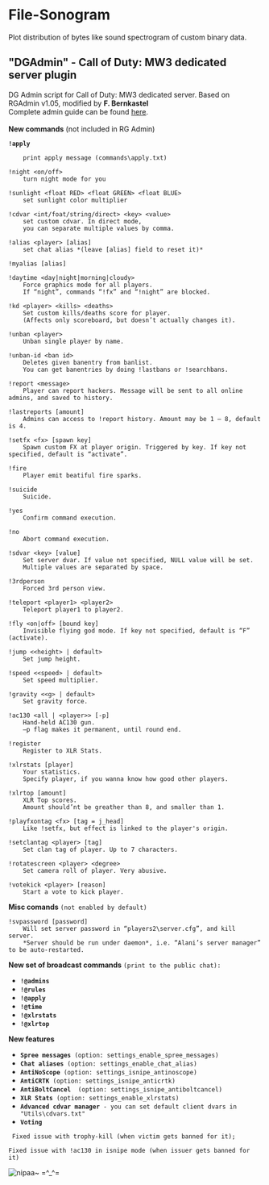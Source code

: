 # File-Sonogram

Plot distribution of bytes like sound spectrogram of custom binary data.

## "DGAdmin" - Call of Duty: MW3 dedicated server plugin
DG Admin script for Call of Duty: MW3 dedicated server. Based on RGAdmin v1.05, modified by **F. Bernkastel**<br>
Complete admin guide can be found [here](https://drive.google.com/file/d/0B4OfimTH0gRhdGxoSHBJY194UWs/view?usp=sharing).<br><br>
**New commands** (not included in RG Admin)

<b>`!apply`</b>

        print apply message (commands\apply.txt)
        
    !night <on/off>
        turn night mode for you
        
    !sunlight <float RED> <float GREEN> <float BLUE>
        set sunlight color multiplier
        
    !cdvar <int/foat/string/direct> <key> <value>
        set custom cdvar. In direct mode, 
        you can separate multiple values by comma.
        
    !alias <player> [alias]
        set chat alias *(leave [alias] field to reset it)*
        
    !myalias [alias]
        
    !daytime <day|night|morning|cloudy>
        Force graphics mode for all players. 
        If “night”, commands “!fx” and “!night” are blocked.
        
    !kd <player> <kills> <deaths>
        Set custom kills/deaths score for player. 
        (Affects only scoreboard, but doesn’t actually changes it).
        
    !unban <player>
        Unban single player by name.
        
    !unban-id <ban id>
        Deletes given banentry from banlist.
        You can get banentries by doing !lastbans or !searchbans.
        
    !report <message>
        Player can report hackers. Message will be sent to all online admins, and saved to history.
        
    !lastreports [amount]
        Admins can access to !report history. Amount may be 1 – 8, default is 4.
        
    !setfx <fx> [spawn key]
        Spawn custom FX at player origin. Triggered by key. If key not specified, default is “activate”.
        
    !fire
        Player emit beatiful fire sparks. 
        
    !suicide
        Suicide.
      
    !yes
        Confirm command execution.
        
    !no
        Abort command execution.
        
    !sdvar <key> [value]
        Set server dvar. If value not specified, NULL value will be set. 
        Multiple values are separated by space.
        
    !3rdperson
        Forced 3rd person view.
        
    !teleport <player1> <player2>
        Teleport player1 to player2.
        
    !fly <on|off> [bound key]
        Invisible flying god mode. If key not specified, default is “F” (activate).
        
    !jump <<height> | default>
        Set jump height.
        
    !speed <<speed> | default>
        Set speed multiplier.
        
    !gravity <<g> | default>
        Set gravity force.
        
    !ac130 <all | <player>> [-p]
        Hand-held AC130 gun. 
        –p flag makes it permanent, until round end.
        
    !register
        Register to XLR Stats.
        
    !xlrstats [player]
        Your statistics. 
        Specify player, if you wanna know how good other players.
        
    !xlrtop [amount]
        XLR Top scores. 
        Amount should’nt be greather than 8, and smaller than 1.
        
    !playfxontag <fx> [tag = j_head]
        Like !setfx, but effect is linked to the player's origin.
        
    !setclantag <player> [tag]
        Set clan tag of player. Up to 7 characters.
        
    !rotatescreen <player> <degree>
        Set camera roll of player. Very abusive.
        
    !votekick <player> [reason]
        Start a vote to kick player.

**Misc comands** `(not enabled by default)`

    !svpassword [password]
        Will set server password in “players2\server.cfg”, and kill server.
        *Server should be run under daemon*, i.e. “Alani’s server manager” to be auto-restarted.

**New set of broadcast commands** `(print to the public chat):`
  - **`!@admins`**
  - **`!@rules`**
  - **`!@apply`**
  - **`!@time`**
  - **`!@xlrstats`**
  - **`!@xlrtop`**


**New features**
 - **`Spree messages`**` (option: settings_enable_spree_messages)`
 - **`Chat aliases`**` (option: settings_enable_chat_alias)`
 - **`AntiNoScope`**` (option: settings_isnipe_antinoscope)`
 - **`AntiCRTK`**` (option: settings_isnipe_anticrtk)`
 - **`AntiBoltCancel`**`  (option: settings_isnipe_antiboltcancel)`
 - **`XLR Stats`**` (option: settings_enable_xlrstats)`
 - **`Advanced cdvar manager`**` - you can set default client dvars in "Utils\cdvars.txt"`
 - **`Voting`**

` Fixed issue with trophy-kill (when victim gets banned for it);`

 `Fixed issue with !ac130 in isnipe mode (when issuer gets banned for it)`
 
 ![nipaa~ =^_^=](http://anime.net.kg/uploads/pictures/Furude.Rika.low.1153817.png)
